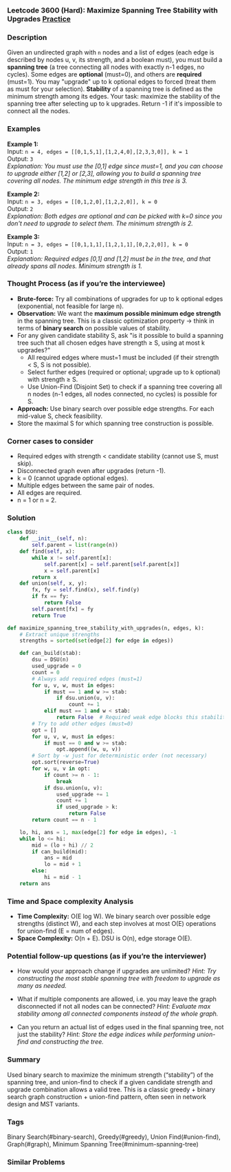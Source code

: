 ### Leetcode 3600 (Hard): Maximize Spanning Tree Stability with Upgrades [Practice](https://leetcode.com/problems/maximize-spanning-tree-stability-with-upgrades)

### Description  
Given an undirected graph with `n` nodes and a list of edges (each edge is described by nodes u, v, its strength, and a boolean must), you must build a **spanning tree** (a tree connecting all nodes with exactly n-1 edges, no cycles). Some edges are **optional** (must=0), and others are **required** (must=1). You may "upgrade" up to k optional edges to forced (treat them as must for your selection). **Stability** of a spanning tree is defined as the minimum strength among its edges. Your task: maximize the stability of the spanning tree after selecting up to k upgrades. Return -1 if it's impossible to connect all the nodes.

### Examples  
**Example 1:**  
Input: `n = 4, edges = [[0,1,5,1],[1,2,4,0],[2,3,3,0]], k = 1`  
Output: `3`  
*Explanation: You must use the [0,1] edge since must=1, and you can choose to upgrade either [1,2] or [2,3], allowing you to build a spanning tree covering all nodes. The minimum edge strength in this tree is 3.*

**Example 2:**  
Input: `n = 3, edges = [[0,1,2,0],[1,2,2,0]], k = 0`  
Output: `2`  
*Explanation: Both edges are optional and can be picked with k=0 since you don't need to upgrade to select them. The minimum strength is 2.*

**Example 3:**  
Input: `n = 3, edges = [[0,1,1,1],[1,2,1,1],[0,2,2,0]], k = 0`  
Output: `1`  
*Explanation: Required edges [0,1] and [1,2] must be in the tree, and that already spans all nodes. Minimum strength is 1.*


### Thought Process (as if you’re the interviewee)  
- **Brute-force:** Try all combinations of upgrades for up to k optional edges (exponential, not feasible for large n).
- **Observation:** We want the **maximum possible minimum edge strength** in the spanning tree. This is a classic optimization property → think in terms of **binary search** on possible values of stability.
- For any given candidate stability S, ask "is it possible to build a spanning tree such that all chosen edges have strength ≥ S, using at most k upgrades?"
    - All required edges where must=1 must be included (if their strength < S, S is not possible).
    - Select further edges (required or optional; upgrade up to k optional) with strength ≥ S.
    - Use Union-Find (Disjoint Set) to check if a spanning tree covering all n nodes (n-1 edges, all nodes connected, no cycles) is possible for S.
- **Approach:** Use binary search over possible edge strengths. For each mid-value S, check feasibility.
- Store the maximal S for which spanning tree construction is possible.


### Corner cases to consider  
- Required edges with strength < candidate stability (cannot use S, must skip).
- Disconnected graph even after upgrades (return -1).
- k = 0 (cannot upgrade optional edges).
- Multiple edges between the same pair of nodes.
- All edges are required.
- n = 1 or n = 2.


### Solution

```python
class DSU:
    def __init__(self, n):
        self.parent = list(range(n))
    def find(self, x):
        while x != self.parent[x]:
            self.parent[x] = self.parent[self.parent[x]]
            x = self.parent[x]
        return x
    def union(self, x, y):
        fx, fy = self.find(x), self.find(y)
        if fx == fy:
            return False
        self.parent[fx] = fy
        return True

def maximize_spanning_tree_stability_with_upgrades(n, edges, k):
    # Extract unique strengths
    strengths = sorted(set(edge[2] for edge in edges))

    def can_build(stab):
        dsu = DSU(n)
        used_upgrade = 0
        count = 0
        # Always add required edges (must=1)
        for u, v, w, must in edges:
            if must == 1 and w >= stab:
                if dsu.union(u, v):
                    count += 1
            elif must == 1 and w < stab:
                return False  # Required weak edge blocks this stability
        # Try to add other edges (must=0)
        opt = []
        for u, v, w, must in edges:
            if must == 0 and w >= stab:
                opt.append((w, u, v))
        # Sort by -w just for deterministic order (not necessary)
        opt.sort(reverse=True)
        for w, u, v in opt:
            if count >= n - 1:
                break
            if dsu.union(u, v):
                used_upgrade += 1
                count += 1
                if used_upgrade > k:
                    return False
        return count == n - 1

    lo, hi, ans = 1, max(edge[2] for edge in edges), -1
    while lo <= hi:
        mid = (lo + hi) // 2
        if can_build(mid):
            ans = mid
            lo = mid + 1
        else:
            hi = mid - 1
    return ans
```

### Time and Space complexity Analysis  
- **Time Complexity:** O(E log W). We binary search over possible edge strengths (distinct W), and each step involves at most O(E) operations for union-find (E = num of edges).
- **Space Complexity:** O(n + E). DSU is O(n), edge storage O(E).

### Potential follow-up questions (as if you’re the interviewer)  

- How would your approach change if upgrades are unlimited?
  *Hint: Try constructing the most stable spanning tree with freedom to upgrade as many as needed.*

- What if multiple components are allowed, i.e. you may leave the graph disconnected if not all nodes can be connected?
  *Hint: Evaluate max stability among all connected components instead of the whole graph.*

- Can you return an actual list of edges used in the final spanning tree, not just the stability?
  *Hint: Store the edge indices while performing union-find and constructing the tree.*

### Summary
Used binary search to maximize the minimum strength (“stability”) of the spanning tree, and union-find to check if a given candidate strength and upgrade combination allows a valid tree. This is a classic greedy + binary search graph construction + union-find pattern, often seen in network design and MST variants.

### Tags
Binary Search(#binary-search), Greedy(#greedy), Union Find(#union-find), Graph(#graph), Minimum Spanning Tree(#minimum-spanning-tree)

### Similar Problems
